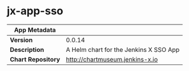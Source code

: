 # jx-app-sso

|App Metadata||
|---|---|
| **Version** | 0.0.14 |
| **Description** | A Helm chart for the Jenkins X SSO App |
| **Chart Repository** | http://chartmuseum.jenkins-x.io |
